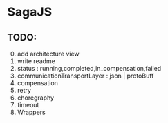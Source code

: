 # SagaJS

## TODO:
0. add architecture view
1. write readme
2. status : running,completed,in_compensation,failed
3. communicationTransportLayer : json | protoBuff
4. compensation
5. retry
6. choregraphy
7. timeout
8. Wrappers